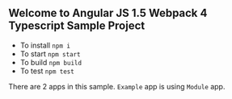 ## Welcome to Angular JS 1.5 Webpack 4 Typescript Sample Project

- To install `npm i`
- To start `npm start`
- To build `npm build`
- To test `npm test`

There are 2 apps in this sample. `Example` app is using `Module` app.
